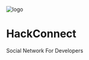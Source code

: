 ![logo](https://user-images.githubusercontent.com/33808429/51067949-f38a9200-15cb-11e9-92fb-6ec04726b44f.png)


# HackConnect
Social Network For Developers
